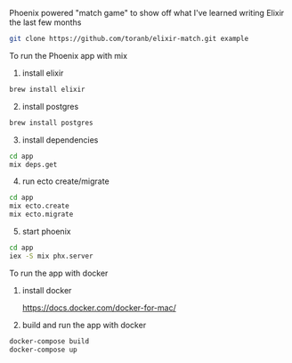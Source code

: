 Phoenix powered "match game" to show off what I've learned writing Elixir the last few months

```bash
git clone https://github.com/toranb/elixir-match.git example
```

To run the Phoenix app with mix

1) install elixir

```bash
brew install elixir
```

2) install postgres

```bash
brew install postgres
```

3) install dependencies

```bash
cd app
mix deps.get
```

4) run ecto create/migrate

```bash
cd app
mix ecto.create
mix ecto.migrate
```

5) start phoenix

```bash
cd app
iex -S mix phx.server
```

To run the app with docker

1) install docker

    https://docs.docker.com/docker-for-mac/

2) build and run the app with docker

```bash
docker-compose build
docker-compose up
```
